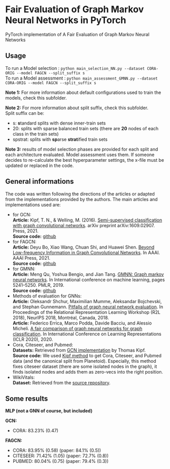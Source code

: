 # Fair Evaluation of Graph Markov Neural Networks in PyTorch

PyTorch implementation of A Fair Evaluation of Graph Markov Neural Networks

## Usage

To run a Model selection : ```python main_selection_NN.py --dataset CORA-ORIG --model FAGCN --split_suffix s```<br/>
To run a Model assessment : ```python main_assessment_GMNN.py --dataset CORA-ORIG --model FAGCN --split_suffix s```

**Note 1:** For more information about default configurations used to train the models, check this subfolder.

**Note 2:** For more information about split suffix, check this subfolder. <br/>
Split suffix can be:
- s: **s**tandard splits with dense inner-train sets
- 20: splits with sparse balanced train sets (there are **20** nodes of each class in the train sets)
- spstrat: splits with **sp**arse **strat**ified train sets

**Note 3:** results of model selection phases are provided for each split and each architecture evaluated. Model assessment uses them. If someone decides to re-calculate the best hyperparameter settings, the x-file must be updated or replaced in the code.

## General informations

The code was written following the directions of the articles or adapted from the implementations provided by the authors.
The main articles and implementations used are:
- for GCN:<br/>
**Article:** Kipf, T. N., & Welling, M. (2016). [Semi-supervised classification with graph convolutional networks](https://arxiv.org/pdf/1609.02907.pdf). arXiv preprint arXiv:1609.02907. 
Press, 2021.<br/>
**Source code:** [github](https://github.com/tkipf/pygcn)
- for FAGCN:<br/>
**Article:** Deyu Bo, Xiao Wang, Chuan Shi, and Huawei Shen. [Beyond Low-frequency Information in Graph Convolutional Networks](https://ojs.aaai.org/index.php/AAAI/article/view/16514). In AAAI. AAAI Press, 2021.<br/>
**Source code:** [github](https://github.com/bdy9527/FAGCN)
- for GMNN:<br/>**Article:** Meng Qu, Yoshua Bengio, and Jian Tang. [GMNN: Graph markov neural networks](http://proceedings.mlr.press/v97/qu19a/qu19a.pdf). In International conference on machine learning, pages 5241–5250. PMLR, 2019.<br/>
**Source code:** [github](https://github.com/DeepGraphLearning/GMNN)
- Methods of evaluation for GNNs:<br/>
**Article:** Oleksandr Shchur, Maximilian Mumme, Aleksandar Bojchevski, and Stephan Gunnemann. [Pitfalls of graph neural network evaluation](https://arxiv.org/pdf/1811.05868.pdf). In Proceedings of the Relational Representation Learning Workshop (R2L 2018), NeurIPS 2018, Montréal, Canada, 2018.<br/>
**Article:** Federico Errica, Marco Podda, Davide Bacciu, and Alessio Micheli. [A fair comparison of graph neural networks for graph classification](https://arxiv.org/pdf/1912.09893.pdf). In International Conference on Learning Representations (ICLR 2020), 2020.
- Cora, Citeseer, and Pubmed:<br/>
**Datasets:** Retrieved from [GCN implementation](https://github.com/tkipf/gcn/tree/master/gcn/data) by Thomas Kipf.<br/>
**Source code:** We used [Kipf method](https://github.com/tkipf/gcn/blob/master/gcn/utils.py) to get Cora, Citeseer, and Pubmed data (and the canonical split from Planetoid). Especially, this method fixes citeseer dataset (there are some isolated nodes in the graph), it finds isolated nodes and adds them as zero-vecs into the right position.
- WikiVitals:<br/>
**Dataset:** Retrieved from the [source repository](https://github.com/ToineSayan/wikivitals-lvl5-dataset).



## Some results

**MLP (not a GNN of course, but included)**

**GCN:**
- CORA: 83.23% (0.47)

**FAGCN:**
- CORA: 83.95% (0.58)  (paper: 84.1% (0.5))
- CITESEER: 71.42% (1.05) (paper: 72.7% (0.8))
- PUBMED: 80.04% (0.75) (paper: 79.4% (0.3))

